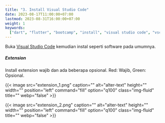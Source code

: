 ```yaml
---
title: "3. Install Visual Studio Code"
date: 2023-08-17T11:00:00+07:00
lastmod: 2023-08-31T16:00:00+07:00
weight: 1
keywords:
  ["dart", "flutter", "bootcamp", "install", "visual studio code", "vscode"]
---
```


Buka [Visual Studio Code](https://code.visualstudio.com/) kemudian instal seperti software pada umumnya.

##### Extension

Install extension wajib dan ada beberapa opsional. Red: Wajib, Green: Opsional.

{{< image src="extension_1.png" caption="" alt="alter-text" height="" width="" position="left" command="fill" option="q100" class="img-fluid" title=""  webp="false" >}}

{{< image src="extension_2.png" caption="" alt="alter-text" height="" width="" position="left" command="fill" option="q100" class="img-fluid" title=""  webp="false" >}}

<br>
